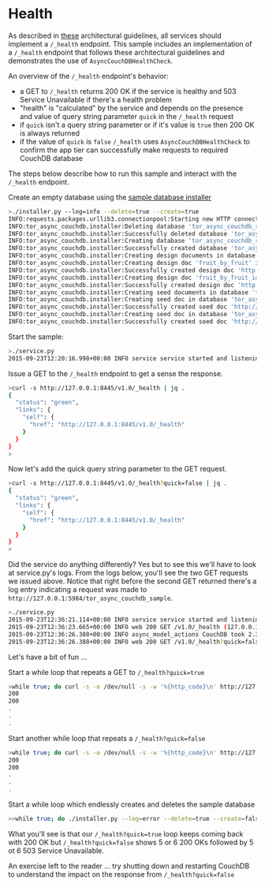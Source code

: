 # Health
As described in [these](https://github.com/simonsdave/microservice-architecture)
architectural guidelines, all services should implement a ```/_health```
endpoint.
This sample includes an implementation
of a ```/_health``` endpoint that follows these architectural guidelines
and demonstrates the use of ```AsyncCouchDBHealthCheck```.

An overview of the ```/_health``` endpoint's behavior:

* a GET to ```/_health``` returns 200 OK if the service is healthy
and 503 Service Unavailable if there's a health problem
* "health" is "calculated" by the service and depends on the presence
and value of query string parameter ```quick``` in the ```/_health``` request
* if ```quick``` isn't a query string parameter or if it's value is
```true``` then 200 OK is always returned
* if the value of ```quick``` is
```false``` ```/_health``` uses ```AsyncCouchDBHealthCheck``` to confirm
the app tier can successfully make requests to required CouchDB database

The steps below describe how to run this sample and
interact with the ```/_health``` endpoint.

Create an empty database using the [sample database installer](../db_installer)

```bash
>./installer.py --log=info --delete=true --create=true
INFO:requests.packages.urllib3.connectionpool:Starting new HTTP connection (1): 127.0.0.1
INFO:tor_async_couchdb.installer:Deleting database 'tor_async_couchdb_sample' on 'http://127.0.0.1:5984'
INFO:tor_async_couchdb.installer:Successfully deleted database 'tor_async_couchdb_sample' on 'http://127.0.0.1:5984'
INFO:tor_async_couchdb.installer:Creating database 'tor_async_couchdb_sample' on 'http://127.0.0.1:5984'
INFO:tor_async_couchdb.installer:Successfully created database 'tor_async_couchdb_sample' on 'http://127.0.0.1:5984'
INFO:tor_async_couchdb.installer:Creating design documents in database 'tor_async_couchdb_sample' on 'http://127.0.0.1:5984'
INFO:tor_async_couchdb.installer:Creating design doc 'fruit_by_fruit' in database 'tor_async_couchdb_sample' on 'http://127.0.0.1:5984' from file '/Users/dave.simons/tor-async-couchdb/samples/db_installer/design_docs/fruit_by_fruit.json'
INFO:tor_async_couchdb.installer:Successfully created design doc 'http://127.0.0.1:5984/tor_async_couchdb_sample/_design/fruit_by_fruit'
INFO:tor_async_couchdb.installer:Creating design doc 'fruit_by_fruit_id' in database 'tor_async_couchdb_sample' on 'http://127.0.0.1:5984' from file '/Users/dave.simons/tor-async-couchdb/samples/db_installer/design_docs/fruit_by_fruit_id.json'
INFO:tor_async_couchdb.installer:Successfully created design doc 'http://127.0.0.1:5984/tor_async_couchdb_sample/_design/fruit_by_fruit_id'
INFO:tor_async_couchdb.installer:Creating seed documents in database 'tor_async_couchdb_sample' on 'http://127.0.0.1:5984'
INFO:tor_async_couchdb.installer:Creating seed doc in database 'tor_async_couchdb_sample' on 'http://127.0.0.1:5984' from file '/Users/dave.simons/tor-async-couchdb/samples/db_installer/seed_docs/apple.json'
INFO:tor_async_couchdb.installer:Successfully created seed doc 'http://127.0.0.1:5984/tor_async_couchdb_sample/05d4d63d0f0338cebd34f97a8600041d' from '/Users/dave.simons/tor-async-couchdb/samples/db_installer/seed_docs/apple.json'
INFO:tor_async_couchdb.installer:Creating seed doc in database 'tor_async_couchdb_sample' on 'http://127.0.0.1:5984' from file '/Users/dave.simons/tor-async-couchdb/samples/db_installer/seed_docs/conflicts.json'
INFO:tor_async_couchdb.installer:Successfully created seed doc 'http://127.0.0.1:5984/tor_async_couchdb_sample/05d4d63d0f0338cebd34f97a86000769' from '/Users/dave.simons/tor-async-couchdb/samples/db_installer/seed_docs/conflicts.json'
```

Start the sample:

```bash
>./service.py
2015-09-23T12:20:16.998+00:00 INFO service service started and listening on http://127.0.0.1:8445 talking to database http://127.0.0.1:5984/tor_async_couchdb_sample
```

Issue a GET to the ```/_health``` endpoint to get a sense the response.

```bash
>curl -s http://127.0.0.1:8445/v1.0/_health | jq .
{
  "status": "green",
  "links": {
    "self": {
      "href": "http://127.0.0.1:8445/v1.0/_health"
    }
  }
}
>
```

Now let's add the quick query string parameter to the GET request.

```bash
>curl -s http://127.0.0.1:8445/v1.0/_health?quick=false | jq .
{
  "status": "green",
  "links": {
    "self": {
      "href": "http://127.0.0.1:8445/v1.0/_health"
    }
  }
}
>
```

Did the service do anything differently? Yes but to see this we'll have
to look at service.py's logs. From the logs below, you'll see the two
GET requests we issued above. Notice that right before the second GET
returned there's a log entry indicating a request was made to
```http://127.0.0.1:5984/tor_async_couchdb_sample```.

```bash
>./service.py
2015-09-23T12:36:21.114+00:00 INFO service service started and listening on http://127.0.0.1:8445 talking to database http://127.0.0.1:5984/tor_async_couchdb_sample
2015-09-23T12:36:23.665+00:00 INFO web 200 GET /v1.0/_health (127.0.0.1) 0.99ms
2015-09-23T12:36:26.388+00:00 INFO async_model_actions CouchDB took 2.32 ms to respond with 200 to 'GET' against >>>http://127.0.0.1:5984/tor_async_couchdb_sample/<<< - timing detail: q=0.68 ms n=0.02 ms c=0.24 ms p=0.28 ms s=1.40 ms t=1.88 ms r=0.00 ms
2015-09-23T12:36:26.388+00:00 INFO web 200 GET /v1.0/_health?quick=false (127.0.0.1) 3.80ms
```

Let's have a bit of fun ...

Start a while loop that repeats a GET to ```/_health?quick=true```

```bash
>while true; do curl -s -o /dev/null -s -w '%{http_code}\n' http://127.0.0.1:8445/v1.0/_health?quick=true; sleep 1; done
200
200
.
.
.
```

Start another while loop that repeats a ```/_health?quick=false```

```bash
>while true; do curl -s -o /dev/null -s -w '%{http_code}\n' http://127.0.0.1:8445/v1.0/_health?quick=false; sleep 1; done
200
200
.
.
.
```

Start a while loop which endlessly creates and deletes the sample database

```bash
>>while true; do ./installer.py --log=error --delete=true --create=false; sleep 5; ./installer.py --log=error --delete=false --create=true; sleep 5; done
```

What you'll see is that our ```/_health?quick=true``` loop keeps coming
back with 200 OK but ```/_health?quick=false``` shows 5 or 6 200 OKs followed
by 5 ot 6 503 Service Unavailable.

An exercise left to the reader ... try shutting down and restarting CouchDB
to understand the impact on the response from ```/_health?quick=false```
